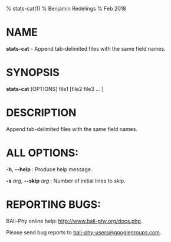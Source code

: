 % stats-cat(1)
% Benjamin Redelings
% Feb 2018

# NAME

**stats-cat** - Append tab-delimited files with the same field names.

# SYNOPSIS

**stats-cat** [OPTIONS] file1 [file2 file3 ... ]

# DESCRIPTION

Append tab-delimited files with the same field names.

# ALL OPTIONS:
**-h**, **--help**
: Produce help message.

**-s** _arg_, **--skip** _arg_
: Number of initial lines to skip.


# REPORTING BUGS:
 BAli-Phy online help: <http://www.bali-phy.org/docs.php>.

Please send bug reports to <bali-phy-users@googlegroups.com>.

